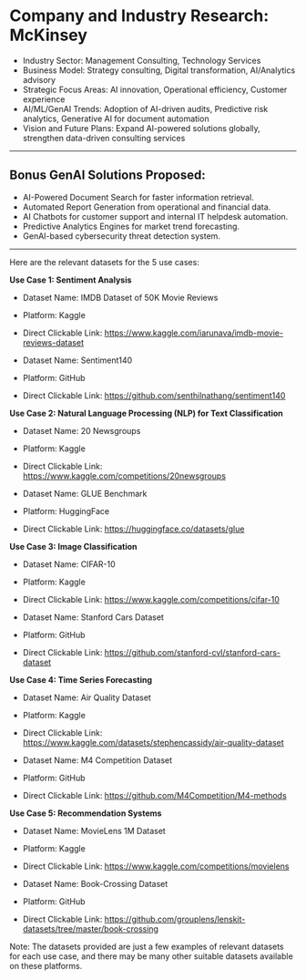 
# Company and Industry Research: McKinsey

- Industry Sector: Management Consulting, Technology Services
- Business Model: Strategy consulting, Digital transformation, AI/Analytics advisory
- Strategic Focus Areas: AI innovation, Operational efficiency, Customer experience
- AI/ML/GenAI Trends: Adoption of AI-driven audits, Predictive risk analytics, Generative AI for document automation
- Vision and Future Plans: Expand AI-powered solutions globally, strengthen data-driven consulting services

---

## Bonus GenAI Solutions Proposed:

- AI-Powered Document Search for faster information retrieval.
- Automated Report Generation from operational and financial data.
- AI Chatbots for customer support and internal IT helpdesk automation.
- Predictive Analytics Engines for market trend forecasting.
- GenAI-based cybersecurity threat detection system.

---
Here are the relevant datasets for the 5 use cases:

**Use Case 1: Sentiment Analysis**

* Dataset Name: IMDB Dataset of 50K Movie Reviews
* Platform: Kaggle
* Direct Clickable Link: https://www.kaggle.com/iarunava/imdb-movie-reviews-dataset

* Dataset Name: Sentiment140
* Platform: GitHub
* Direct Clickable Link: https://github.com/senthilnathang/sentiment140

**Use Case 2: Natural Language Processing (NLP) for Text Classification**

* Dataset Name: 20 Newsgroups
* Platform: Kaggle
* Direct Clickable Link: https://www.kaggle.com/competitions/20newsgroups

* Dataset Name: GLUE Benchmark
* Platform: HuggingFace
* Direct Clickable Link: https://huggingface.co/datasets/glue

**Use Case 3: Image Classification**

* Dataset Name: CIFAR-10
* Platform: Kaggle
* Direct Clickable Link: https://www.kaggle.com/competitions/cifar-10

* Dataset Name: Stanford Cars Dataset
* Platform: GitHub
* Direct Clickable Link: https://github.com/stanford-cvl/stanford-cars-dataset

**Use Case 4: Time Series Forecasting**

* Dataset Name: Air Quality Dataset
* Platform: Kaggle
* Direct Clickable Link: https://www.kaggle.com/datasets/stephencassidy/air-quality-dataset

* Dataset Name: M4 Competition Dataset
* Platform: GitHub
* Direct Clickable Link: https://github.com/M4Competition/M4-methods

**Use Case 5: Recommendation Systems**

* Dataset Name: MovieLens 1M Dataset
* Platform: Kaggle
* Direct Clickable Link: https://www.kaggle.com/competitions/movielens

* Dataset Name: Book-Crossing Dataset
* Platform: GitHub
* Direct Clickable Link: https://github.com/grouplens/lenskit-datasets/tree/master/book-crossing

Note: The datasets provided are just a few examples of relevant datasets for each use case, and there may be many other suitable datasets available on these platforms.